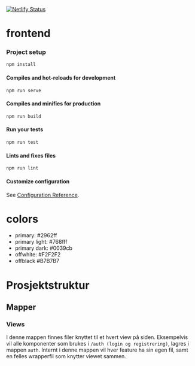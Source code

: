 [![Netlify Status](https://api.netlify.com/api/v1/badges/1dd9b4bd-f2e7-4653-b032-f416480f5f6b/deploy-status)](https://app.netlify.com/sites/gallant-swirles-109ebc/deploys)

# frontend

### Project setup
```
npm install
```

#### Compiles and hot-reloads for development
```
npm run serve
```

#### Compiles and minifies for production
```
npm run build
```

#### Run your tests
```
npm run test
```

#### Lints and fixes files
```
npm run lint
```

#### Customize configuration
See [Configuration Reference](https://cli.vuejs.org/config/).


# colors

- primary: #2962ff
- primary light: #768fff
- primary dark: #0039cb
- offwhite: #F2F2F2
- offblack #B7B7B7




# Prosjektstruktur 

## Mapper

### Views
I denne mappen finnes filer knyttet til et hvert view på siden. Eksempelvis vil alle komponenter som brukes i ```/auth (login og registrering)```, lagres i mappen ```auth```. 
Internt i denne mappen vil hver feature ha sin egen fil, samt en felles wrapperfil som knytter viewet sammen.

